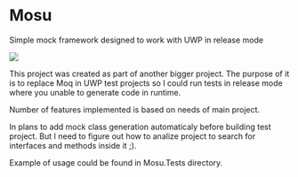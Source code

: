 # Mosu
Simple mock framework designed to work with UWP in release mode

![](https://github.com/Mr1Penguin/Mosu/workflows/.NET%20Core/badge.svg)

This project was created as part of another bigger project.
The purpose of it is to replace Moq in UWP test projects so I could run tests in release mode where you unable to generate code in runtime.

Number of features implemented is based on needs of main project.

In plans to add mock class generation automaticaly before building test project. But I need to figure out how to analize project to search for interfaces and methods inside it ;).

Example of usage could be found in Mosu.Tests directory.
